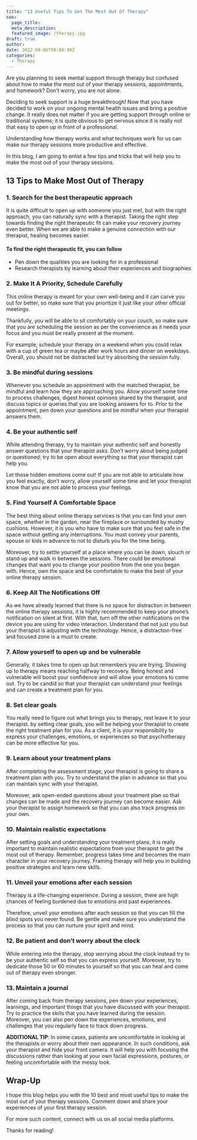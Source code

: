 ```yaml
---
title: "13 Useful Tips To Get The Most Out Of Therapy"
seo:
  page_title:
  meta_description:
  featured_image: /therapy.jpg
draft: true
author:
date: 2022-09-06T00:00:00Z
categories:
  - Therapy
---
```


Are you planning to seek mental support through therapy but confused about how to make the most out of your therapy sessions, appointments, and homework? Don’t worry, you are not alone.

Deciding to seek support is a huge breakthrough! Now that you have decided to work on your ongoing mental health issues and bring a positive change. It really does not matter if you are getting support through online or traditional systems; it is quite obvious to get nervous since it is really not that easy to open up in front of a professional.

Understanding how therapy works and what techniques work for us can make our therapy sessions more productive and effective.

In this blog, I am going to enlist a few tips and tricks that will help you to make the most out of your therapy sessions.

## 13 Tips to Make Most Out of Therapy

### 1. Search for the best therapeutic approach

It is quite difficult to open up with someone you just met, but with the right approach, you can naturally sync with a therapist. Taking the right step towards finding the right therapeutic fit can make your recovery journey even better. When we are able to make a genuine connection with our therapist, healing becomes easier.

#### To find the right therapeutic fit, you can follow

- Pen down the qualities you are looking for in a professional
- Research therapists by learning about their experiences and biographies

### 2. Make It A Priority, Schedule Carefully

This online therapy is meant for your own well-being and it can carve you out for better, so make sure that you prioritize it just like your other official meetings.

Thankfully, you will be able to sit comfortably on your couch, so make sure that you are scheduling the session as per the convenience as it needs your focus and you must be really present at the moment.

For example, schedule your therapy on a weekend when you could relax with a cup of green tea or maybe after work hours and dinner on weekdays. Overall, you should not be distracted but try absorbing the session fully.

### 3. Be mindful during sessions

Whenever you schedule an appointment with the matched therapist, be mindful and learn how they are approaching you. Allow yourself some time to process challenges, digest honest opinions shared by the therapist, and discuss topics or queries that you are looking answers for to. Prior to the appointment, pen down your questions and be mindful when your therapist answers them.

### 4. Be your authentic self

While attending therapy, try to maintain your authentic self and honestly answer questions that your therapist asks. Don’t worry about being judged or questioned; try to be open about everything so that your therapist can help you.

Let those hidden emotions come out! If you are not able to articulate how you feel exactly, don’t worry, allow yourself some time and let your therapist know that you are not able to process your feelings.

### 5. Find Yourself A Comfortable Space

The best thing about online therapy services is that you can find your own space, whether in the garden, near the fireplace or surrounded by mushy cushions. However, it is you who have to make sure that you feel safe in the space without getting any interruptions. You must convey your parents, spouse or kids in advance to not to disturb you for the time being.

Moreover, try to settle yourself at a place where you can lie down, slouch or stand up and walk in between the sessions. There could be emotional changes that want you to change your position from the one you began with. Hence, own the space and be comfortable to make the best of your online therapy session.

### 6. Keep All The Notifications Off

As we have already learned that there is no space for distraction in between the online therapy sessions, it is highly recommended to keep your phone’s notification on silent at first. With that, turn off the other notifications on the device you are using for video interaction. Understand that not just you but your therapist is adjusting with the technology. Hence, a distraction-free and focused zone is a must to create.

### 7. Allow yourself to open up and be vulnerable

Generally, it takes time to open up but remembers you are trying. Showing up to therapy means reaching halfway to recovery. Being honest and vulnerable will boost your confidence and will allow your emotions to come out. Try to be candid so that your therapist can understand your feelings and can create a treatment plan for you.

### 8. Set clear goals

You really need to figure out what brings you to therapy, rest leave it to your therapist. by setting clear goals, you will be helping your therapist to create the right treatment plan for you. As a client, it is your responsibility to express your challenges, emotions, or experiences so that psychotherapy can be more effective for you.

### 9. Learn about your treatment plans

After completing the assessment stage, your therapist is going to share a treatment plan with you. Try to understand the plan in advance so that you can maintain sync with your therapist.

Moreover, ask open-ended questions about your treatment plan so that changes can be made and the recovery journey can become easier. Ask your therapist to assign homework so that you can also track progress on your own.

### 10. Maintain realistic expectations

After setting goals and understanding your treatment plans, it is really important to maintain realistic expectations from your therapist to get the most out of therapy. Remember, progress takes time and becomes the main character in your recovery journey. Framing therapy will help you in building positive strategies and learn new skills.

### 11. Unveil your emotions after each session

Therapy is a life-changing experience. During a session, there are high chances of feeling burdened due to emotions and past experiences.

Therefore, unveil your emotions after each session so that you can fill the blind spots you never found. Be gentle and make sure you understand the process so that you can nurture your spirit and mind.

### 12. Be patient and don’t worry about the clock

While entering into the therapy, stop worrying about the clock instead try to be your authentic self so that you can express yourself. Moreover, try to dedicate those 50 or 60 minutes to yourself so that you can heal and come out of therapy even stronger.

### 13. Maintain a journal

After coming back from therapy sessions, pen down your experiences, learnings, and important things that you have discussed with your therapist. Try to practice the skills that you have learned during the session. Moreover, you can also pen down the experiences, emotions, and challenges that you regularly face to track down progress.

**ADDITIONAL TIP**: In some cases, patients are uncomfortable in looking at the therapists or worry about their own appearance. In such conditions, ask your therapist and hide your front camera. It will help you with focusing the discussions rather than looking at your own facial expressions, postures, or feeling uncomfortable with the messy look.

## Wrap-Up

I hope this blog helps you with the 10 best and most useful tips to make the most out of your therapy sessions. Comment down and share your experiences of your first therapy session.

For more such content, connect with us on all social media platforms.

Thanks for reading!
